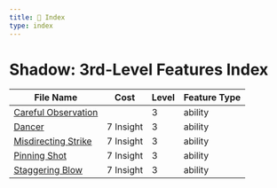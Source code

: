 ```yaml
---
title: 📑 Index
type: index
---
```


# Shadow: 3rd-Level Features Index

| File Name                                       | Cost      | Level | Feature Type |
| ----------------------------------------------- | --------- | ----- | ------------ |
| [Careful Observation](../Careful%20Observation) |           | 3     | ability      |
| [Dancer](../Dancer)                             | 7 Insight | 3     | ability      |
| [Misdirecting Strike](../Misdirecting%20Strike) | 7 Insight | 3     | ability      |
| [Pinning Shot](../Pinning%20Shot)               | 7 Insight | 3     | ability      |
| [Staggering Blow](../Staggering%20Blow)         | 7 Insight | 3     | ability      |
